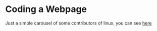 # Coding a Webpage

Just a simple carousel of some contributors of linux, you can see [here](https://github.com/LoucasMaillet/NSI)
